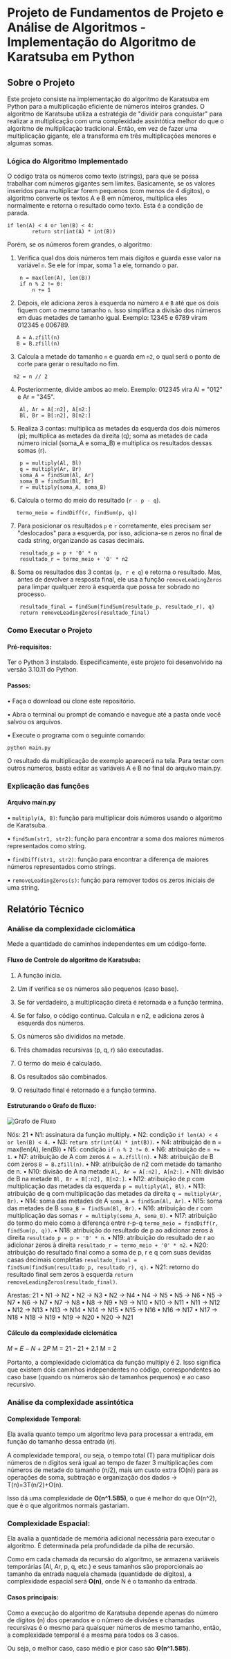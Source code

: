 # Projeto de Fundamentos de Projeto e Análise de Algoritmos - Implementação do Algoritmo de Karatsuba em Python

## Sobre o Projeto
Este projeto consiste na implementação do algoritmo de Karatsuba em Python para a multiplicação eficiente de números inteiros grandes. O algoritmo de Karatsuba utiliza a estratégia de "dividir para conquistar" para realizar a multiplicação com uma complexidade assintótica melhor do que o algoritmo de multiplicação tradicional. Então, em vez de fazer uma multiplicação gigante, ele a transforma em três multiplicações menores e algumas somas.

### Lógica do Algoritmo Implementado
O código trata os números como texto (strings), para que se possa trabalhar com números gigantes sem limites. Basicamente, se os valores inseridos para multiplicar forem pequenos (com menos de 4 dígitos), o algoritmo converte os textos A e B em números, multiplica eles normalmente e retorna o resultado como texto. Esta é a condição de parada.

```
if len(A) < 4 or len(B) < 4:
        return str(int(A) * int(B))
```

Porém, se os números forem grandes, o algoritmo:
1. Verifica qual dos dois números tem mais dígitos e guarda esse valor na variável `n`. Se ele for ímpar, soma 1 a ele, tornando o par.
```
    n = max(len(A), len(B))
    if n % 2 != 0:
        n += 1
```
2. Depois, ele adiciona zeros à esquerda no número `A` e `B` até que os dois fiquem com o mesmo tamanho `n`. Isso simplifica a divisão dos números em duas metades de tamanho igual. Exemplo: 12345 e 6789 viram 012345 e 006789.
```
   A = A.zfill(n)
   B = B.zfill(n)
```
3. Calcula a metade do tamanho `n` e guarda em `n2`, o qual será o ponto de corte para gerar o resultado no fim.
```
  n2 = n // 2
```
4. Posteriormente, divide ambos ao meio. Exemplo: 012345 vira Al = "012" e Ar = "345".
```
    Al, Ar = A[:n2], A[n2:]
    Bl, Br = B[:n2], B[n2:]
```
5. Realiza 3 contas: multiplica as metades da esquerda dos dois números (p); multiplica as metades da direita (q); soma as metades de cada número inicial (soma_A e soma_B) e multiplica os resultados dessas somas (r).
```
    p = multiply(Al, Bl)
    q = multiply(Ar, Br)
    soma_A = findSum(Al, Ar)
    soma_B = findSum(Bl, Br)
    r = multiply(soma_A, soma_B)
```
6. Calcula o termo do meio do resultado (`r - p - q`).
```
   termo_meio = findDiff(r, findSum(p, q))
```
7. Para posicionar os resultados `p` e `r` corretamente, eles precisam ser "deslocados" para a esquerda, por isso, adiciona-se n zeros no final de cada string, organizando as casas decimais.
```
    resultado_p = p + '0' * n
    resultado_r = termo_meio + '0' * n2
```
8.  Soma os resultados das 3 contas (`p, r e q`) e retorna o resultado. Mas, antes de devolver a resposta final, ele usa a função `removeLeadingZeros` para limpar qualquer zero à esquerda que possa ter sobrado no processo.
```    
    resultado_final = findSum(findSum(resultado_p, resultado_r), q)
    return removeLeadingZeros(resultado_final)
```

### Como Executar o Projeto
#### Pré-requisitos:

Ter o Python 3 instalado. Especificamente, este projeto foi desenvolvido na versão 3.10.11 do Python.

#### Passos:

• Faça o download ou clone este repositório.

• Abra o terminal ou prompt de comando e navegue até a pasta onde você salvou os arquivos.

• Execute o programa com o seguinte comando:
```
python main.py
```

O resultado da multiplicação de exemplo aparecerá na tela. Para testar com outros números, basta editar as variáveis A e B no final do arquivo main.py.

### Explicação das funções
#### Arquivo main.py

• `multiply(A, B)`: função para multiplicar dois números usando o algoritmo de Karatsuba.

• `findSum(str1, str2)`: função para encontrar a soma dos maiores números representados como string.

• `findDiff(str1, str2)`: função para encontrar a diferença de maiores números representados como strings.

• `removeLeadingZeros(s)`: função para remover todos os zeros iniciais de uma string.

## Relatório Técnico
### Análise da complexidade ciclomática
Mede a quantidade de caminhos independentes em um código-fonte.

#### Fluxo de Controle do algoritmo de Karatsuba:

1. A função inicia.

2. Um if verifica se os números são pequenos (caso base).

3. Se for verdadeiro, a multiplicação direta é retornada e a função termina.

4. Se for falso, o código continua. Calcula n e n2, e adiciona zeros à esquerda dos números.

5. Os números são divididos na metade.

6. Três chamadas recursivas (p, q, r) são executadas.

7. O termo do meio é calculado.

8. Os resultados são combinados.

9. O resultado final é retornado e a função termina.

#### Estruturando o Grafo de fluxo:

![Grafo de Fluxo]()

Nós: 21
• N1: assinatura da função multiply.
• N2: condição `if len(A) < 4 or len(B) < 4.`
• N3: `return str(int(A) * int(B))`.
• N4: atribuição de n = max(len(A), len(B))
• N5: condição `if n % 2 != 0`.
• N6: atribuição de `n += 1`.
• N7: atribuição de A com zeros `A = A.zfill(n)`.
• N8: atribuição de B com zeros `B = B.zfill(n)`.
• N9: atribuição de n2 com metade do tamanho de n.
• N10: divisão de A na metade `Al, Ar = A[:n2], A[n2:]`.
• N11: divisão de B na metade `Bl, Br = B[:n2], B[n2:]`.
• N12: atribuição de p com multiplicação das metades da esquerda `p = multiply(Al, Bl)`.
• N13: atribuição de q com multiplicação das metades da direita `q = multiply(Ar, Br)`.
• N14: soma das metades de A `soma_A = findSum(Al, Ar)`.
• N15: soma das metades de B `soma_B = findSum(Bl, Br)`.
• N16: atribuição de r com multiplicação das somas `r = multiply(soma_A, soma_B)`.
• N17: atribuição do termo do meio como a diferença entre r-p-q `termo_meio = findDiff(r, findSum(p, q))`.
• N18: atribuição do resultado de p ao adicionar zeros à direita `resultado_p = p + '0' * n`.
• N19: atribuição do resultado de r ao adicionar zeros à direita `resultado_r = termo_meio + '0' * n2`.
• N20: atribuição do resultado final como a soma de p, r e q com suas devidas casas decimais completas `resultado_final = findSum(findSum(resultado_p, resultado_r), q)`.
• N21: retorno do resultado final sem zeros à esquerda `return removeLeadingZeros(resultado_final)`.

Arestas: 21
• N1 -> N2
• N2 -> N3
• N2 -> N4
• N4 -> N5
• N5 -> N6
• N5 -> N7
• N6 -> N7
• N7 -> N8
• N8 -> N9
• N9 -> N10
• N10 -> N11
• N11 -> N12
• N12 -> N13
• N13 -> N14
• N14 -> N15
• N15 -> N16
• N16 -> N17
• N17 -> N18
• N18 -> N19
• N19 -> N20
• N20 -> N21

#### Cálculo da complexidade ciclomática
𝑀 = 𝐸 − 𝑁 + 2𝑃
M = 21 - 21 + 2.1
M = 2

Portanto, a complexidade ciclomática da função multiply é 2. Isso significa que existem dois caminhos independentes no código, correspondentes ao caso base (quando os números são de tamanhos pequenos) e ao caso recursivo.

### Análise da complexidade assintótica
#### Complexidade Temporal:
Ela avalia quanto tempo um algoritmo leva para processar a entrada, em função do tamanho dessa entrada (𝑛).

A complexidade temporal, ou seja, o tempo total (T) para multiplicar dois números de n dígitos será igual ao tempo de fazer 3 multiplicações com números de metade do tamanho (n/2), mais um custo extra (O(n)) para as operações de soma, subtração e organização dos dados -> T(n)=3T(n/2)+O(n).

Isso dá uma complexidade de **O(n^1.585)**, o que é melhor do que O(n^2), que é o que algoritmos normais gastariam.

### Complexidade Espacial:
Ela avalia a quantidade de memória adicional necessária para executar o algoritmo. É determinada pela profundidade da pilha de recursão.

Como em cada chamada da recursão do algoritmo, se armazena variáveis temporárias (Al, Ar, p, q, etc.) e seus tamanhos são proporcionais ao tamanho da entrada naquela chamada (quantidade de dígitos), a complexidade espacial será **O(n)**, onde N é o tamanho da entrada.

#### Casos principais:
Como a execução do algoritmo de Karatsuba depende apenas do número de dígitos (n) dos operandos e o número de divisões e chamadas recursivas é o mesmo para quaisquer números de mesmo tamanho, então, a complexidade temporal é a mesma para todos os 3 casos. 

Ou seja, o melhor caso, caso médio e pior caso são **Θ(n^1.585)**.
